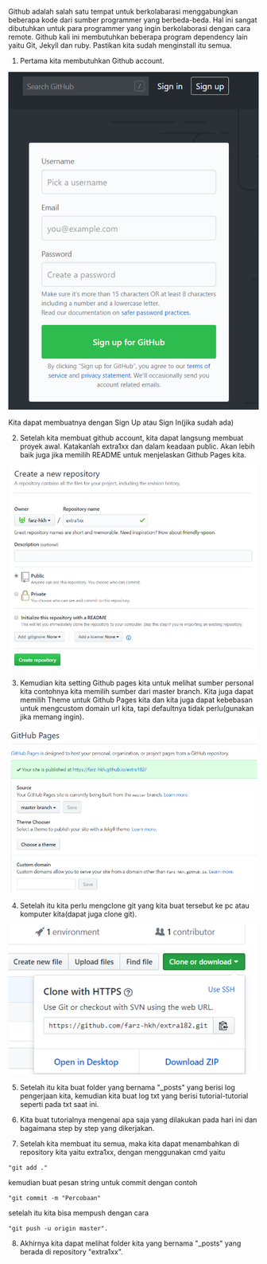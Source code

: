 Github adalah salah satu tempat untuk berkolabarasi menggabungkan beberapa kode dari sumber programmer yang berbeda-beda. Hal ini sangat dibutuhkan untuk para programmer yang ingin berkolaborasi dengan cara remote.
Github kali ini membutuhkan beberapa program dependency lain yaitu Git, Jekyll dan ruby. Pastikan kita sudah menginstall itu semua.

1. Pertama kita membutuhkan Github account.

<img src="/pictures/github_akun.png" alt="../pictures/github_akun.png">

Kita dapat membuatnya dengan Sign Up atau Sign In(jika sudah ada)

2. Setelah kita membuat github account, kita dapat langsung membuat proyek awal. Katakanlah extra1xx dan dalam keadaan public. Akan lebih baik juga jika memilih README untuk menjelaskan Github Pages kita.

<img src="/pictures/github_repo.png" alt="../pictures/github_repo.png">

3. Kemudian kita setting Github pages kita untuk melihat sumber personal kita contohnya kita memilih sumber dari master branch. Kita juga dapat memilih Theme untuk Github Pages kita dan kita juga dapat kebebasan untuk mengcustom domain url kita, tapi defaultnya tidak perlu(gunakan jika memang ingin).

<img src="/pictures/github_pages.png" alt="../pictures/github_pages.png">

4. Setelah itu kita perlu mengclone git yang kita buat tersebut ke pc atau komputer kita(dapat juga clone git).

<img src="/pictures/github_clone.png" alt="../pictures/github_clone.png">

5. Setelah itu kita buat folder yang bernama "_posts" yang berisi log pengerjaan kita, kemudian kita buat log txt yang berisi tutorial-tutorial seperti pada txt saat ini.

6. Kita buat tutorialnya mengenai apa saja yang dilakukan pada hari ini dan bagaimana step by step yang dikerjakan.

7. Setelah kita membuat itu semua, maka kita dapat menambahkan di repository kita yaitu extra1xx, dengan menggunakan cmd yaitu
```PS
"git add ."
```
kemudian buat pesan string untuk commit dengan contoh
```PS
"git commit -m "Percobaan"
```
setelah itu kita bisa mempush dengan cara
```PS
"git push -u origin master".
```

8. Akhirnya kita dapat melihat folder kita yang bernama "_posts" yang berada di repository "extra1xx".
